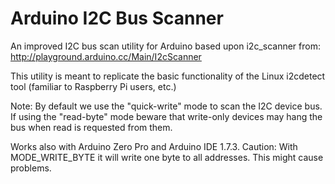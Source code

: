Arduino I2C Bus Scanner 
=======================

An improved I2C bus scan utility for Arduino based upon i2c_scanner from:
    http://playground.arduino.cc/Main/I2cScanner

This utility is meant to replicate the basic functionality of the
Linux i2cdetect tool (familiar to Raspberry Pi users, etc.)

Note: By default we use the "quick-write" mode to scan the I2C device bus.
If using the "read-byte" mode beware that write-only devices may hang the
bus when read is requested from them.

Works also with Arduino Zero Pro and Arduino IDE 1.7.3.
Caution: With MODE_WRITE_BYTE it will write one byte to all addresses. 
This might cause problems.